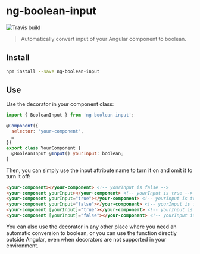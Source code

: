 # ng-boolean-input

![Travis build](https://img.shields.io/travis/katemihalikova/ng-boolean-input.svg)

> Automatically convert input of your Angular component to boolean.

## Install

```sh 
npm install --save ng-boolean-input
```

## Use

Use the decorator in your component class:

```javascript
import { BooleanInput } from 'ng-boolean-input';

@Component({
  selector: 'your-component',
  …
})
export class YourComponent {
  @BooleanInput @Input() yourInput: boolean;
}
```

Then, you can simply use the input attribute name to turn it on and omit it to turn it off:

```html
<your-component></your-component> <!-- yourInput is false -->
<your-component yourInput></your-component> <!-- yourInput is true -->
<your-component yourInput="true"></your-component> <!-- yourInput is true -->
<your-component yourInput="false"></your-component> <!-- yourInput is false -->
<your-component [yourInput]="true"></your-component> <!-- yourInput is true -->
<your-component [yourInput]="false"></your-component> <!-- yourInput is false -->
```

You can also use the decorator in any other place where you need an automatic conversion to boolean, or you can use the function directly outside Angular, even when decorators are not supported in your environment.
